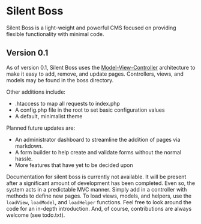 # Silent Boss
Silent Boss is a light-weight and powerful CMS focused on providing flexible
functionality with minimal code.

## Version 0.1
As of version 0.1, Silent Boss uses the [Model-View-Controller](http://en.wikipedia.org/wiki/Model%E2%80%93View%E2%80%93Controller) 
architecture to make it easy to add, remove, and update pages. Controllers,
views, and models may be found in the boss directory.

Other additions include:

- .htaccess to map all requests to index.php
- A config.php file in the root to set basic configuration values
- A default, minimalist theme

Planned future updates are:

- An administrator dashboard to streamline the addition of pages via markdown.
- A form builder to help create and validate forms without the normal hassle.
- More features that have yet to be decided upon

Documentation for silent boss is currently not available. It will be present
after a significant amount of development has been completed. Even so, the 
system acts in a predictable MVC manner. Simply add in a controller with 
methods to define new pages. To load views, models, and helpers, use the 
`loadView`, `loadModel`, and `loadHelper` functions. Feel free to look around
the code for an in-depth introduction. And, of course, contributions are always
welcome (see todo.txt).

